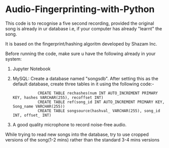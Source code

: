 # Audio-Fingerprinting-with-Python

This code is to recognise a five second recording, provided the original song is already in ur database i.e, if your computer has already "learnt" the song.

It is based on the fingerprint/hashing algoritm developed by Shazam Inc.

Before running the code, make sure u have the following already in your system:
1. Jupyter Notebook
2. MySQL: Create a database named "songsdb". After setting this as the default database, create three tables in it using the following code:-
                  
                  CREATE TABLE rechashes(num INT AUTO_INCREMENT PRIMARY KEY, hashes VARCHAR(255), recoffset INT)
                  CREATE TABLE ref(song_id INT AUTO_INCREMENT PRIMARY KEY, Song_name VARCHAR(255))
                  CREATE TABLE songsource(hashval_ VARCHAR(255), song_id INT, offset_ INT)  
3. A good quality microphone to record noise-free audio.

While trying to read new songs into the database, try to use cropped versions of the song(1-2 mins) rather than the standard 3-4 mins versions
